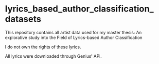 # lyrics_based_author_classification_datasets

This repository contains all artist data used for my master thesis: An explorative study into the Field of Lyrics-based Author Classification

I do not own the rights of these lyrics.

All lyrics were downloaded through Genius' API.
